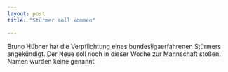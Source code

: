 ```yaml
---
layout: post
title: "Stürmer soll kommen"

---
```


Bruno Hübner hat die Verpflichtung eines bundesligaerfahrenen Stürmers angekündigt. Der Neue soll noch in dieser Woche zur Mannschaft stoßen. Namen wurden keine genannt.


